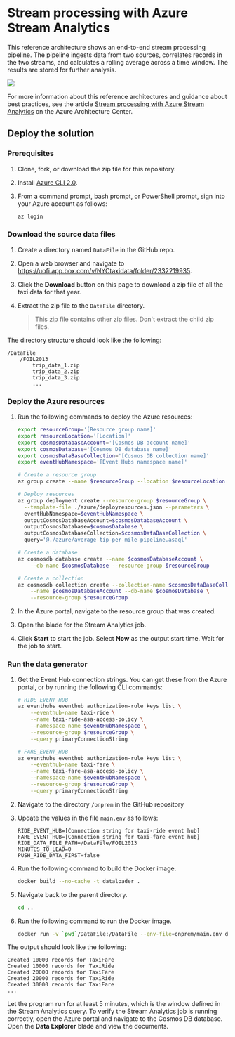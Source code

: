 # Stream processing with Azure Stream Analytics

This reference architecture shows an end-to-end stream processing pipeline. The pipeline ingests data from two sources, correlates records in the two streams, and calculates a rolling average across a time window. The results are stored for further analysis.

![](https://docs.microsoft.com/azure/architecture/reference-architectures/data/images/stream-processing-asa/stream-processing-asa.png)

For more information about this reference architectures and guidance about best practices, see the article [Stream processing with Azure Stream Analytics](https://docs.microsoft.com/azure/architecture/reference-architectures/data/stream-processing-stream-analytics) on the Azure Architecture Center.

## Deploy the solution 

### Prerequisites

1. Clone, fork, or download the zip file for this repository.

1. Install [Azure CLI 2.0](https://docs.microsoft.com/cli/azure/install-azure-cli?view=azure-cli-latest).

1. From a command prompt, bash prompt, or PowerShell prompt, sign into your Azure account as follows:

   ```bash
   az login
   ```

### Download the source data files

1. Create a directory named `DataFile` in the GitHub repo.

1. Open a web browser and navigate to <https://uofi.app.box.com/v/NYCtaxidata/folder/2332219935>.

1. Click the **Download** button on this page to download a zip file of all the taxi data for that year.

1. Extract the zip file to the `DataFile` directory.

    > This zip file contains other zip files. Don't extract the child zip files.

The directory structure should look like the following:

```output
/DataFile
    /FOIL2013
        trip_data_1.zip
        trip_data_2.zip
        trip_data_3.zip
        ...
```

### Deploy the Azure resources

1. Run the following commands to deploy the Azure resources:

    ```bash
    export resourceGroup='[Resource group name]'
    export resourceLocation='[Location]'
    export cosmosDatabaseAccount='[Cosmos DB account name]'
    export cosmosDatabase='[Cosmos DB database name]'
    export cosmosDataBaseCollection='[Cosmos DB collection name]'
    export eventHubNamespace='[Event Hubs namespace name]'

    # Create a resource group
    az group create --name $resourceGroup --location $resourceLocation

    # Deploy resources
    az group deployment create --resource-group $resourceGroup \
      --template-file ./azure/deployresources.json --parameters \
      eventHubNamespace=$eventHubNamespace \
      outputCosmosDatabaseAccount=$cosmosDatabaseAccount \
      outputCosmosDatabase=$cosmosDatabase \
      outputCosmosDatabaseCollection=$cosmosDataBaseCollection \
      query='@./azure/average-tip-per-mile-pipeline.asaql'

    # Create a database
    az cosmosdb database create --name $cosmosDatabaseAccount \
        --db-name $cosmosDatabase --resource-group $resourceGroup

    # Create a collection
    az cosmosdb collection create --collection-name $cosmosDataBaseCollection \
        --name $cosmosDatabaseAccount --db-name $cosmosDatabase \
        --resource-group $resourceGroup
    ```

1. In the Azure portal, navigate to the resource group that was created.

1. Open the blade for the Stream Analytics job.

1. Click **Start** to start the job. Select **Now** as the output start time. Wait for the job to start.

### Run the data generator

1. Get the Event Hub connection strings. You can get these from the Azure portal, or by running the following CLI commands:

    ```bash
    # RIDE_EVENT_HUB
    az eventhubs eventhub authorization-rule keys list \
        --eventhub-name taxi-ride \
        --name taxi-ride-asa-access-policy \
        --namespace-name $eventHubNamespace \
        --resource-group $resourceGroup \
        --query primaryConnectionString

    # FARE_EVENT_HUB
    az eventhubs eventhub authorization-rule keys list \
        --eventhub-name taxi-fare \
        --name taxi-fare-asa-access-policy \
        --namespace-name $eventHubNamespace \
        --resource-group $resourceGroup \
        --query primaryConnectionString
    ```

2. Navigate to the directory `/onprem` in the GitHub repository

3. Update the values in the file `main.env` as follows:

    ```output
    RIDE_EVENT_HUB=[Connection string for taxi-ride event hub]
    FARE_EVENT_HUB=[Connection string for taxi-fare event hub]
    RIDE_DATA_FILE_PATH=/DataFile/FOIL2013
    MINUTES_TO_LEAD=0
    PUSH_RIDE_DATA_FIRST=false
    ```

4. Run the following command to build the Docker image.

    ```bash
    docker build --no-cache -t dataloader .
    ```

5. Navigate back to the parent directory.

    ```bash
    cd ..
    ```

6. Run the following command to run the Docker image.

    ```bash
    docker run -v `pwd`/DataFile:/DataFile --env-file=onprem/main.env dataloader:latest
    ```

The output should look like the following:

```output
Created 10000 records for TaxiFare
Created 10000 records for TaxiRide
Created 20000 records for TaxiFare
Created 20000 records for TaxiRide
Created 30000 records for TaxiFare
...
```

Let the program run for at least 5 minutes, which is the window defined in the Stream Analytics query. To verify the Stream Analytics job is running correctly, open the Azure portal and navigate to the Cosmos DB database. Open the **Data Explorer** blade and view the documents.
